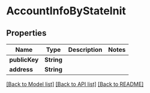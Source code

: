 # AccountInfoByStateInit

## Properties
Name | Type | Description | Notes
------------ | ------------- | ------------- | -------------
**publicKey** | **String** |  | 
**address** | **String** |  | 

[[Back to Model list]](../README.md#documentation-for-models) [[Back to API list]](../README.md#documentation-for-api-endpoints) [[Back to README]](../README.md)


